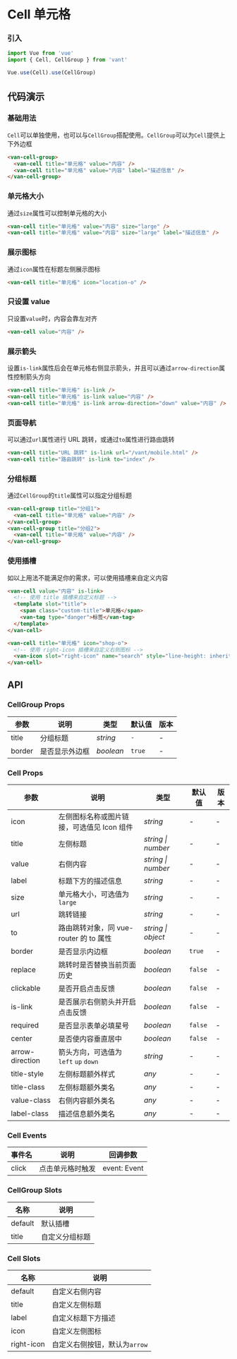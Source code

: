 # Cell 单元格

### 引入

```javascript
import Vue from 'vue'
import { Cell, CellGroup } from 'vant'

Vue.use(Cell).use(CellGroup)
```

## 代码演示

### 基础用法

`Cell`可以单独使用，也可以与`CellGroup`搭配使用。`CellGroup`可以为`Cell`提供上下外边框

```html
<van-cell-group>
  <van-cell title="单元格" value="内容" />
  <van-cell title="单元格" value="内容" label="描述信息" />
</van-cell-group>
```

### 单元格大小

通过`size`属性可以控制单元格的大小

```html
<van-cell title="单元格" value="内容" size="large" />
<van-cell title="单元格" value="内容" size="large" label="描述信息" />
```

### 展示图标

通过`icon`属性在标题左侧展示图标

```html
<van-cell title="单元格" icon="location-o" />
```

### 只设置 value

只设置`value`时，内容会靠左对齐

```html
<van-cell value="内容" />
```

### 展示箭头

设置`is-link`属性后会在单元格右侧显示箭头，并且可以通过`arrow-direction`属性控制箭头方向

```html
<van-cell title="单元格" is-link />
<van-cell title="单元格" is-link value="内容" />
<van-cell title="单元格" is-link arrow-direction="down" value="内容" />
```

### 页面导航

可以通过`url`属性进行 URL 跳转，或通过`to`属性进行路由跳转

```html
<van-cell title="URL 跳转" is-link url="/vant/mobile.html" />
<van-cell title="路由跳转" is-link to="index" />
```

### 分组标题

通过`CellGroup`的`title`属性可以指定分组标题

```html
<van-cell-group title="分组1">
  <van-cell title="单元格" value="内容" />
</van-cell-group>
<van-cell-group title="分组2">
  <van-cell title="单元格" value="内容" />
</van-cell-group>
```

### 使用插槽

如以上用法不能满足你的需求，可以使用插槽来自定义内容

```html
<van-cell value="内容" is-link>
  <!-- 使用 title 插槽来自定义标题 -->
  <template slot="title">
    <span class="custom-title">单元格</span>
    <van-tag type="danger">标签</van-tag>
  </template>
</van-cell>

<van-cell title="单元格" icon="shop-o">
  <!-- 使用 right-icon 插槽来自定义右侧图标 -->
  <van-icon slot="right-icon" name="search" style="line-height: inherit;" />
</van-cell>
```

## API

### CellGroup Props

| 参数   | 说明           | 类型      | 默认值 | 版本 |
| ------ | -------------- | --------- | ------ | ---- |
| title  | 分组标题       | _string_  | `-`    | -    |
| border | 是否显示外边框 | _boolean_ | `true` | -    |

### Cell Props

| 参数            | 说明                                       | 类型               | 默认值  | 版本 |
| --------------- | ------------------------------------------ | ------------------ | ------- | ---- |
| icon            | 左侧图标名称或图片链接，可选值见 Icon 组件 | _string_           | -       | -    |
| title           | 左侧标题                                   | _string \| number_ | -       | -    |
| value           | 右侧内容                                   | _string \| number_ | -       | -    |
| label           | 标题下方的描述信息                         | _string_           | -       | -    |
| size            | 单元格大小，可选值为 `large`               | _string_           | -       | -    |
| url             | 跳转链接                                   | _string_           | -       | -    |
| to              | 路由跳转对象，同 vue-router 的 to 属性     | _string \| object_ | -       | -    |
| border          | 是否显示内边框                             | _boolean_          | `true`  | -    |
| replace         | 跳转时是否替换当前页面历史                 | _boolean_          | `false` | -    |
| clickable       | 是否开启点击反馈                           | _boolean_          | `false` | -    |
| is-link         | 是否展示右侧箭头并开启点击反馈             | _boolean_          | `false` | -    |
| required        | 是否显示表单必填星号                       | _boolean_          | `false` | -    |
| center          | 是否使内容垂直居中                         | _boolean_          | `false` | -    |
| arrow-direction | 箭头方向，可选值为 `left` `up` `down`      | _string_           | -       | -    |
| title-style     | 左侧标题额外样式                           | _any_              | -       | -    |
| title-class     | 左侧标题额外类名                           | _any_              | -       | -    |
| value-class     | 右侧内容额外类名                           | _any_              | -       | -    |
| label-class     | 描述信息额外类名                           | _any_              | -       | -    |

### Cell Events

| 事件名 | 说明             | 回调参数     |
| ------ | ---------------- | ------------ |
| click  | 点击单元格时触发 | event: Event |

### CellGroup Slots

| 名称    | 说明           |
| ------- | -------------- |
| default | 默认插槽       |
| title   | 自定义分组标题 |

### Cell Slots

| 名称       | 说明                          |
| ---------- | ----------------------------- |
| default    | 自定义右侧内容                |
| title      | 自定义左侧标题                |
| label      | 自定义标题下方描述            |
| icon       | 自定义左侧图标                |
| right-icon | 自定义右侧按钮，默认为`arrow` |
